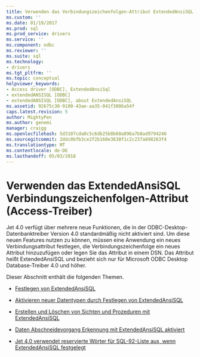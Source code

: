 ```yaml
---
title: Verwenden das Verbindungszeichenfolgen-Attribut ExtendedAnsiSQL | Microsoft Docs
ms.custom: ''
ms.date: 01/19/2017
ms.prod: sql
ms.prod_service: drivers
ms.service: ''
ms.component: odbc
ms.reviewer: ''
ms.suite: sql
ms.technology:
- drivers
ms.tgt_pltfrm: ''
ms.topic: conceptual
helpviewer_keywords:
- Access driver [ODBC], ExtendedAnsiSql
- extendedANSISQL [ODBC]
- extendedANSISQL [ODBC], about ExtendedAnsiSQL
ms.assetid: 92675c30-9100-43ae-aa35-041f3006a54f
caps.latest.revision: 5
author: MightyPen
ms.author: genemi
manager: craigg
ms.openlocfilehash: 5d3107cda0c5c6db25b8b60a896a7b8ad9794246
ms.sourcegitcommit: 2ddc0bfb3ce2f2b160e3638f1c2c237a898263f4
ms.translationtype: MT
ms.contentlocale: de-DE
ms.lasthandoff: 05/03/2018
---
```

# <a name="using-the-extendedansisql-connection-string-attribute-access-driver"></a>Verwenden das ExtendedAnsiSQL Verbindungszeichenfolgen-Attribut (Access-Treiber)
Jet 4.0 verfügt über mehrere neue Funktionen, die in der ODBC-Desktop-Datenbanktreiber Version 4.0 standardmäßig nicht aktiviert sind. Um diese neuen Features nutzen zu können, müssen eine Anwendung ein neues Verbindungsattribut festlegen, die Verbindungszeichenfolge ein neues Attribut hinzuzufügen oder legen Sie das Attribut in einem DSN. Das Attribut heißt ExtendedAnsiSQL und bezieht sich nur für Microsoft ODBC Desktop Database-Treiber 4.0 und höher.  
  
 Dieser Abschnitt enthält die folgenden Themen.  
  
-   [Festlegen von ExtendedAnsiSQL](../../odbc/microsoft/setting-extendedansisql.md)  
  
-   [Aktivieren neuer Datentypen durch Festlegen von ExtendedAnsiSQL](../../odbc/microsoft/enabling-new-data-types-by-setting-extendedansisql.md)  
  
-   [Erstellen und Löschen von Sichten und Prozeduren mit ExtendedAnsiSQL](../../odbc/microsoft/creating-and-dropping-views-and-procedures-using-extendedansisql.md)  
  
-   [Daten Abschneidevorgang Erkennung mit ExtendedAnsiSQL aktiviert](../../odbc/microsoft/data-truncation-detection-enabled-using-extendedansisql.md)  
  
-   [Jet 4.0 verwendet reservierte Wörter für SQL-92-Liste aus, wenn ExtendedAnsiSQL festgelegt](../../odbc/microsoft/jet-4-0-uses-sql-92-reserved-words-list-when-extendedansisql-set.md)
